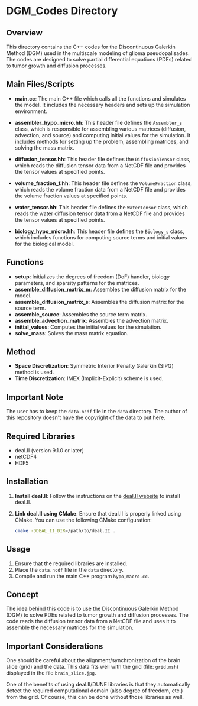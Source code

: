# DGM_Codes Directory

## Overview

This directory contains the C++ codes for the Discontinuous Galerkin Method (DGM) used in the multiscale modeling of glioma pseudopalisades. The codes are designed to solve partial differential equations (PDEs) related to tumor growth and diffusion processes.

## Main Files/Scripts

- **main.cc**: The main C++ file which calls all the functions and simulates the model. It includes the necessary headers and sets up the simulation environment.

- **assembler_hypo_micro.hh**: This header file defines the `Assembler_s` class, which is responsible for assembling various matrices (diffusion, advection, and source) and computing initial values for the simulation. It includes methods for setting up the problem, assembling matrices, and solving the mass matrix.

- **diffusion_tensor.hh**: This header file defines the `DiffusionTensor` class, which reads the diffusion tensor data from a NetCDF file and provides the tensor values at specified points.

- **volume_fraction_f.hh**: This header file defines the `VolumeFraction` class, which reads the volume fraction data from a NetCDF file and provides the volume fraction values at specified points.

- **water_tensor.hh**: This header file defines the `WaterTensor` class, which reads the water diffusion tensor data from a NetCDF file and provides the tensor values at specified points.

- **biology_hypo_micro.hh**: This header file defines the `Biology_s` class, which includes functions for computing source terms and initial values for the biological model.

## Functions

- **setup**: Initializes the degrees of freedom (DoF) handler, biology parameters, and sparsity patterns for the matrices.
- **assemble_diffusion_matrix_m**: Assembles the diffusion matrix for the model.
- **assemble_diffusion_matrix_s**: Assembles the diffusion matrix for the source term.
- **assemble_source**: Assembles the source term matrix.
- **assemble_advection_matrix**: Assembles the advection matrix.
- **initial_values**: Computes the initial values for the simulation.
- **solve_mass**: Solves the mass matrix equation.

## Method

- **Space Discretization**: Symmetric Interior Penalty Galerkin (SIPG) method is used.
- **Time Discretization**: IMEX (Implicit-Explicit) scheme is used.

## Important Note

The user has to keep the `data.ncdf` file in the `data` directory. The author of this repository doesn't have the copyright of the data to put here.

## Required Libraries

- deal.II (version 9.1.0 or later)
- netCDF4
- HDF5

## Installation

1. **Install deal.II**: Follow the instructions on the [deal.II website](https://www.dealii.org/) to install deal.II.
2. **Link deal.II using CMake**: Ensure that deal.II is properly linked using CMake. You can use the following CMake configuration:

    ```bash
    cmake -DDEAL_II_DIR=/path/to/deal.II .
    ```

## Usage

1. Ensure that the required libraries are installed.
2. Place the `data.ncdf` file in the `data` directory.
3. Compile and run the main C++ program `hypo_macro.cc`.

## Concept

The idea behind this code is to use the Discontinuous Galerkin Method (DGM) to solve PDEs related to tumor growth and diffusion processes. The code reads the diffusion tensor data from a NetCDF file and uses it to assemble the necessary matrices for the simulation.

## Important Considerations

One should be careful about the alignment/synchronization of the brain slice (grid) and the data. This data fits well with the grid (file: `grid.msh`) displayed in the file `brain_slice.jpg`.

One of the benefits of using deal.II/DUNE libraries is that they automatically detect the required computational domain (also degree of freedom, etc.) from the grid. Of course, this can be done without those libraries as well.
